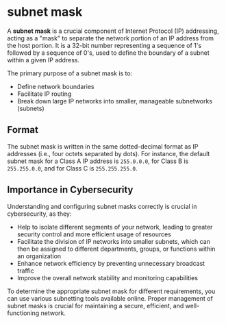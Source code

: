 # subnet mask

A **subnet mask** is a crucial component of Internet Protocol (IP) addressing, acting as a "mask" to separate the network portion of an IP address from the host portion. It is a 32-bit number representing a sequence of 1's followed by a sequence of 0's, used to define the boundary of a subnet within a given IP address.

The primary purpose of a subnet mask is to:

- Define network boundaries
- Facilitate IP routing
- Break down large IP networks into smaller, manageable subnetworks (subnets)

## Format

The subnet mask is written in the same dotted-decimal format as IP addresses (i.e., four octets separated by dots). For instance, the default subnet mask for a Class A IP address is `255.0.0.0`, for Class B is `255.255.0.0`, and for Class C is `255.255.255.0`.

## Importance in Cybersecurity

Understanding and configuring subnet masks correctly is crucial in cybersecurity, as they:

- Help to isolate different segments of your network, leading to greater security control and more efficient usage of resources
- Facilitate the division of IP networks into smaller subnets, which can then be assigned to different departments, groups, or functions within an organization
- Enhance network efficiency by preventing unnecessary broadcast traffic
- Improve the overall network stability and monitoring capabilities

To determine the appropriate subnet mask for different requirements, you can use various subnetting tools available online. Proper management of subnet masks is crucial for maintaining a secure, efficient, and well-functioning network.
